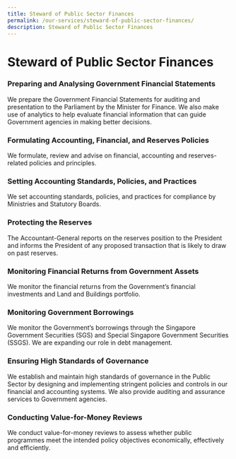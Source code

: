 ```yaml
---
title: Steward of Public Sector Finances
permalink: /our-services/steward-of-public-sector-finances/
description: Steward of Public Sector Finances
---
```

Steward of Public Sector Finances
=================================

### Preparing and Analysing Government Financial Statements

We prepare the Government Financial Statements for auditing and presentation to the Parliament by the Minister for Finance. We also make use of analytics to help evaluate financial information that can guide Government agencies in making better decisions.

### Formulating Accounting, Financial, and Reserves Policies

We formulate, review and advise on financial, accounting and reserves-related policies and principles.

### Setting Accounting Standards, Policies, and Practices

We set accounting standards, policies, and practices for compliance by Ministries and Statutory Boards.

### Protecting the Reserves

The Accountant-General reports on the reserves position to the President and informs the President of any proposed transaction that is likely to draw on past reserves.

### Monitoring Financial Returns from Government Assets

We monitor the financial returns from the Government’s financial investments and Land and Buildings portfolio.

### Monitoring Government Borrowings

We monitor the Government’s borrowings through the Singapore Government Securities (SGS) and Special Singapore Government Securities (SSGS). We are expanding our role in debt management.

### Ensuring High Standards of Governance

We establish and maintain high standards of governance in the Public Sector by designing and implementing stringent policies and controls in our financial and accounting systems. We also provide auditing and assurance services to Government agencies.

### Conducting Value-for-Money Reviews

We conduct value-for-money reviews to assess whether public programmes meet the intended policy objectives economically, effectively and efficiently.